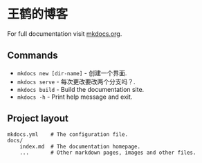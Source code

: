 # 王鹤的博客

For full documentation visit [mkdocs.org](https://www.mkdocs.org).

## Commands

- `mkdocs new [dir-name]` - 创建一个界面.
- `mkdocs serve` - 每次更改要改两个分支吗？.
- `mkdocs build` - Build the documentation site.
- `mkdocs -h` - Print help message and exit.

## Project layout

    mkdocs.yml    # The configuration file.
    docs/
        index.md  # The documentation homepage.
        ...       # Other markdown pages, images and other files.

